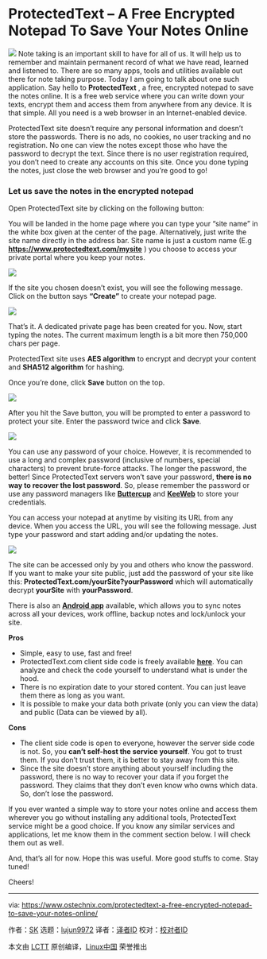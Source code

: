 ProtectedText – A Free Encrypted Notepad To Save Your Notes Online
======
![](https://www.ostechnix.com/wp-content/uploads/2018/11/protected-text-720x340.png)
Note taking is an important skill to have for all of us. It will help us to remember and maintain permanent record of what we have read, learned and listened to. There are so many apps, tools and utilities available out there for note taking purpose. Today I am going to talk about one such application. Say hello to **ProtectedText** , a free, encrypted notepad to save the notes online. It is a free web service where you can write down your texts, encrypt them and access them from anywhere from any device. It is that simple. All you need is a web browser in an Internet-enabled device.

ProtectedText site doesn’t require any personal information and doesn’t store the passwords. There is no ads, no cookies, no user tracking and no registration. No one can view the notes except those who have the password to decrypt the text. Since there is no user registration required, you don’t need to create any accounts on this site. Once you done typing the notes, just close the web browser and you’re good to go!

### Let us save the notes in the encrypted notepad

Open ProtectedText site by clicking on the following button:

You will be landed in the home page where you can type your “site name” in the white box given at the center of the page. Alternatively, just write the site name directly in the address bar. Site name is just a custom name (E.g **<https://www.protectedtext.com/mysite>** ) you choose to access your private portal where you keep your notes.

![](https://www.ostechnix.com/wp-content/uploads/2018/11/Protected-Text-1.png)

If the site you chosen doesn’t exist, you will see the following message. Click on the button says **“Create”** to create your notepad page.

![](https://www.ostechnix.com/wp-content/uploads/2018/11/Protected-Text-2.png)

That’s it. A dedicated private page has been created for you. Now, start typing the notes. The current maximum length is a bit more then 750,000 chars per page.

ProtectedText site uses **AES algorithm** to encrypt and decrypt your content and **SHA512 algorithm** for hashing.

Once you’re done, click **Save** button on the top.

![](https://www.ostechnix.com/wp-content/uploads/2018/11/Protected-Text-3.png)

After you hit the Save button, you will be prompted to enter a password to protect your site. Enter the password twice and click **Save**.

![](https://www.ostechnix.com/wp-content/uploads/2018/11/Protected-Text-4.png)

You can use any password of your choice. However, it is recommended to use a long and complex password (inclusive of numbers, special characters) to prevent brute-force attacks. The longer the password, the better! Since ProtectedText servers won’t save your password, **there is no way to recover the lost password**. So, please remember the password or use any password managers like [**Buttercup**][3] and [**KeeWeb**][4] to store your credentials.

You can access your notepad at anytime by visiting its URL from any device. When you access the URL, you will see the following message. Just type your password and start adding and/or updating the notes.

![](https://www.ostechnix.com/wp-content/uploads/2018/11/Protected-Text-5.png)

The site can be accessed only by you and others who know the password. If you want to make your site public, just add the password of your site like this: **ProtectedText.com/yourSite?yourPassword** which will automatically decrypt **yourSite** with **yourPassword**.

There is also an [**Android app**][6] available, which allows you to sync notes across all your devices, work offline, backup notes and lock/unlock your site.

**Pros**

  * Simple, easy to use, fast and free!
  * ProtectedText.com client side code is freely available [**here**][7]. You can analyze and check the code yourself to understand what is under the hood.
  * There is no expiration date to your stored content. You can just leave them there as long as you want.
  * It is possible to make your data both private (only you can view the data) and public (Data can be viewed by all).



**Cons**

  * The client side code is open to everyone, however the server side code is not. So, you **can’t self-host the service yourself**. You got to trust them. If you don’t trust them, it is better to stay away from this site.
  * Since the site doesn’t store anything about yourself including the password, there is no way to recover your data if you forget the password. They claims that they don’t even know who owns which data. So, don’t lose the password.



If you ever wanted a simple way to store your notes online and access them wherever you go without installing any additional tools, ProtectedText service might be a good choice. If you know any similar services and applications, let me know them in the comment section below. I will check them out as well.

And, that’s all for now. Hope this was useful. More good stuffs to come. Stay tuned!

Cheers!



--------------------------------------------------------------------------------

via: https://www.ostechnix.com/protectedtext-a-free-encrypted-notepad-to-save-your-notes-online/

作者：[SK][a]
选题：[lujun9972][b]
译者：[译者ID](https://github.com/译者ID)
校对：[校对者ID](https://github.com/校对者ID)

本文由 [LCTT](https://github.com/LCTT/TranslateProject) 原创编译，[Linux中国](https://linux.cn/) 荣誉推出

[a]: https://www.ostechnix.com/author/sk/
[b]: https://github.com/lujun9972
[1]: data:image/gif;base64,R0lGODlhAQABAIAAAAAAAP///yH5BAEAAAAALAAAAAABAAEAAAIBRAA7
[2]: http://www.ostechnix.com/wp-content/uploads/2018/11/Protected-Text-4.png
[3]: https://www.ostechnix.com/buttercup-a-free-secure-and-cross-platform-password-manager/
[4]: https://www.ostechnix.com/keeweb-an-open-source-cross-platform-password-manager/
[5]: http://www.ostechnix.com/wp-content/uploads/2018/11/Protected-Text-5.png
[6]: https://play.google.com/store/apps/details?id=com.protectedtext.android
[7]: https://www.protectedtext.com/js/main.js
